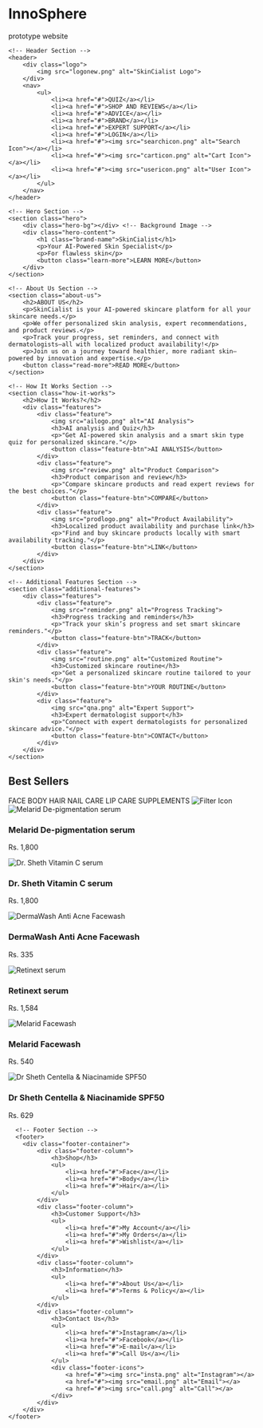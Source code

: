 # InnoSphere
prototype website
<!DOCTYPE html>
<html lang="en">
<head>
    <meta charset="UTF-8">
    <meta name="viewport" content="width=device-width, initial-scale=1.0">
    <title>SkinCialist</title>
    <link rel="stylesheet" href="styles.css">
    <link href="https://fonts.googleapis.com/css2?family=Giaza&display=swap" rel="stylesheet"> 
</head>
<body>

    <!-- Header Section -->
    <header>
        <div class="logo">
            <img src="logonew.png" alt="SkinCialist Logo">
        </div>
        <nav>
            <ul>
                <li><a href="#">QUIZ</a></li>
                <li><a href="#">SHOP AND REVIEWS</a></li>
                <li><a href="#">ADVICE</a></li>
                <li><a href="#">BRAND</a></li>
                <li><a href="#">EXPERT SUPPORT</a></li>
                <li><a href="#">LOGIN</a></li>
                <li><a href="#"><img src="searchicon.png" alt="Search Icon"></a></li>
                <li><a href="#"><img src="carticon.png" alt="Cart Icon"></a></li>
                <li><a href="#"><img src="usericon.png" alt="User Icon"></a></li>
            </ul>
        </nav>
    </header>

    <!-- Hero Section -->
    <section class="hero">
        <div class="hero-bg"></div> <!-- Background Image -->
        <div class="hero-content">
            <h1 class="brand-name">SkinCialist</h1>
            <p>Your AI-Powered Skin Specialist</p>
            <p>For flawless skin</p>
            <button class="learn-more">LEARN MORE</button>
        </div>
    </section>

    <!-- About Us Section -->
    <section class="about-us">
        <h2>ABOUT US</h2>
        <p>SkinCialist is your AI-powered skincare platform for all your skincare needs.</p>
        <p>We offer personalized skin analysis, expert recommendations, and product reviews.</p>
        <p>Track your progress, set reminders, and connect with dermatologists—all with localized product availability!</p>
        <p>Join us on a journey toward healthier, more radiant skin—powered by innovation and expertise.</p>
        <button class="read-more">READ MORE</button>
    </section>

    <!-- How It Works Section -->
    <section class="how-it-works">
        <h2>How It Works?</h2>
        <div class="features">
            <div class="feature">
                <img src="ailogo.png" alt="AI Analysis">
                <h3>AI analysis and Quiz</h3>
                <p>"Get AI-powered skin analysis and a smart skin type quiz for personalized skincare."</p>
                <button class="feature-btn">AI ANALYSIS</button>
            </div>
            <div class="feature">
                <img src="review.png" alt="Product Comparison">
                <h3>Product comparison and review</h3>
                <p>"Compare skincare products and read expert reviews for the best choices."</p>
                <button class="feature-btn">COMPARE</button>
            </div>
            <div class="feature">
                <img src="prodlogo.png" alt="Product Availability">
                <h3>Localized product availability and purchase link</h3>
                <p>"Find and buy skincare products locally with smart availability tracking."</p>
                <button class="feature-btn">LINK</button>
            </div>
        </div>
    </section>

    <!-- Additional Features Section -->
    <section class="additional-features">
        <div class="features">
            <div class="feature">
                <img src="reminder.png" alt="Progress Tracking">
                <h3>Progress tracking and reminders</h3>
                <p>"Track your skin’s progress and set smart skincare reminders."</p>
                <button class="feature-btn">TRACK</button>
            </div>
            <div class="feature">
                <img src="routine.png" alt="Customized Routine">
                <h3>Customized skincare routine</h3>
                <p>"Get a personalized skincare routine tailored to your skin's needs."</p>
                <button class="feature-btn">YOUR ROUTINE</button>
            </div>
            <div class="feature">
                <img src="qna.png" alt="Expert Support">
                <h3>Expert dermatologist support</h3>
                <p>"Connect with expert dermatologists for personalized skincare advice."</p>
                <button class="feature-btn">CONTACT</button>
            </div>
        </div>
    </section>

   <!-- Best Sellers Section -->
<section class="best-sellers">
    <h2>Best Sellers</h2>
    <div class="categories">
        <span class="active">FACE</span>
        <span>BODY</span>
        <span>HAIR</span>
        <span>NAIL CARE</span>
        <span>LIP CARE</span>
        <span>SUPPLEMENTS</span>
        <img src="filtericon.png" alt="Filter Icon" class="filter-icon"> <!-- Placeholder Filter Icon -->
    </div>
    <div class="products">
        <div class="product">
            <img src="melarid-removebg-preview.png" alt="Melarid De-pigmentation serum">
            <h3>Melarid De-pigmentation serum</h3>
            <p class="price">Rs. 1,800</p>
        </div>
        <div class="product">
            <img src="vitc-removebg-preview.png" alt="Dr. Sheth Vitamin C serum">
            <h3>Dr. Sheth Vitamin C serum</h3>
            <p class="price">Rs. 1,800</p>
        </div>
        <div class="product">
            <img src="dermawash-removebg-preview.png" alt="DermaWash Anti Acne Facewash">
            <h3>DermaWash Anti Acne Facewash</h3>
            <p class="price">Rs. 335</p>
        </div>
        <div class="product">
            <img src="retinext-removebg-preview.png" alt="Retinext serum">
            <h3>Retinext serum</h3>
            <p class="price">Rs. 1,584</p>
        </div>
        <div class="product">
            <img src="melaridface-removebg-preview.png" alt="Melarid Facewash">
            <h3>Melarid Facewash</h3>
            <p class="price">Rs. 540</p>
        </div>
        <div class="product">
            <img src="spf50-removebg-preview.png" alt="Dr Sheth Centella & Niacinamide SPF50">
            <h3>Dr Sheth Centella & Niacinamide SPF50</h3>
            <p class="price">Rs. 629</p>
        </div>
    </div>
</section>

      <!-- Footer Section -->
      <footer>
        <div class="footer-container">
            <div class="footer-column">
                <h3>Shop</h3>
                <ul>
                    <li><a href="#">Face</a></li>
                    <li><a href="#">Body</a></li>
                    <li><a href="#">Hair</a></li>
                </ul>
            </div>
            <div class="footer-column">
                <h3>Customer Support</h3>
                <ul>
                    <li><a href="#">My Account</a></li>
                    <li><a href="#">My Orders</a></li>
                    <li><a href="#">Wishlist</a></li>
                </ul>
            </div>
            <div class="footer-column">
                <h3>Information</h3>
                <ul>
                    <li><a href="#">About Us</a></li>
                    <li><a href="#">Terms & Policy</a></li>
                </ul>
            </div>
            <div class="footer-column">
                <h3>Contact Us</h3>
                <ul>
                    <li><a href="#">Instagram</a></li>
                    <li><a href="#">Facebook</a></li>
                    <li><a href="#">E-mail</a></li>
                    <li><a href="#">Call Us</a></li>
                </ul>
                <div class="footer-icons">
                    <a href="#"><img src="insta.png" alt="Instagram"></a>
                    <a href="#"><img src="email.png" alt="Email"></a>
                    <a href="#"><img src="call.png" alt="Call"></a>
                </div>
            </div>
        </div>
    </footer>
</body>
</html>

